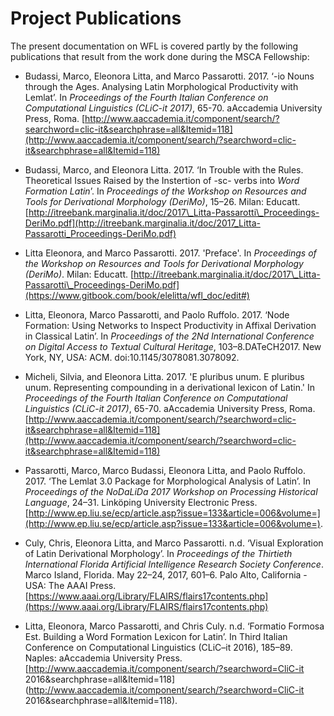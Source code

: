 # Project Publications

The present documentation on WFL is covered partly by the following publications that result from the work done during the MSCA Fellowship:

* Budassi, Marco, Eleonora Litta, and Marco Passarotti. 2017. ‘-io Nouns through the Ages. Analysing Latin Morphological Productivity with Lemlat’. In _Proceedings of the Fourth Italian Conference on Computational Linguistics \(CLiC-it 2017\)_, 65-70. aAccademia University Press, Roma. [http://www.aaccademia.it/component/search/?searchword=clic-it&searchphrase=all&Itemid=118](http://www.aaccademia.it/component/search/?searchword=clic-it&searchphrase=all&Itemid=118)

* Budassi, Marco, and Eleonora Litta. 2017. ‘In Trouble with the Rules. Theoretical Issues Raised by the Instertion of -sc- verbs into _Word Formation Latin_’. In _Proceedings of the Workshop on Resources and Tools for Derivational Morphology \(DeriMo\)_, 15–26. Milan: Educatt. [http://itreebank.marginalia.it/doc/2017\_Litta-Passarotti\_Proceedings-DeriMo.pdf](http://itreebank.marginalia.it/doc/2017_Litta-Passarotti_Proceedings-DeriMo.pdf)

* Litta Eleonora, and Marco Passarotti. 2017. 'Preface'. In _Proceedings of the Workshop on Resources and Tools for Derivational Morphology \(DeriMo\)_. Milan: Educatt. [http://itreebank.marginalia.it/doc/2017\_Litta-Passarotti\_Proceedings-DeriMo.pdf](https://www.gitbook.com/book/elelitta/wfl_doc/edit#)

* Litta, Eleonora, Marco Passarotti, and Paolo Ruffolo. 2017. ‘Node Formation: Using Networks to Inspect Productivity in Affixal Derivation in Classical Latin’. In _Proceedings of the 2Nd International Conference on Digital Access to Textual Cultural Heritage_, 103–8.DATeCH2017. New York, NY, USA: ACM. doi:10.1145/3078081.3078092.

* Micheli, Silvia, and Eleonora Litta. 2017. 'E pluribus unum. E pluribus unum. Representing compounding in a derivational lexicon of Latin.' In _Proceedings of the Fourth Italian Conference on Computational Linguistics \(CLiC-it 2017\)_, 65-70. aAccademia University Press, Roma. [http://www.aaccademia.it/component/search/?searchword=clic-it&searchphrase=all&Itemid=118](http://www.aaccademia.it/component/search/?searchword=clic-it&searchphrase=all&Itemid=118)

* Passarotti, Marco, Marco Budassi, Eleonora Litta, and Paolo Ruffolo. 2017. ‘The Lemlat 3.0 Package for Morphological Analysis of Latin’. In _Proceedings of the NoDaLiDa 2017 Workshop on Processing Historical Language_, 24–31. Linköping University Electronic Press. [http://www.ep.liu.se/ecp/article.asp?issue=133&article=006&volume=](http://www.ep.liu.se/ecp/article.asp?issue=133&article=006&volume=).

* Culy, Chris, Eleonora Litta, and Marco Passarotti. n.d. ‘Visual Exploration of Latin Derivational Morphology’. In _Proceedings of the Thirtieth International Florida Artificial Intelligence Research Society Conference_. Marco Island, Florida. May 22–24, 2017, 601–6. Palo Alto, California - USA: The AAAI Press. [https://www.aaai.org/Library/FLAIRS/flairs17contents.php](https://www.aaai.org/Library/FLAIRS/flairs17contents.php)

* Litta, Eleonora, Marco Passarotti, and Chris Culy. n.d. ‘Formatio Formosa Est. Building a Word Formation Lexicon for Latin’. In Third Italian Conference on Computational Linguistics \(CLiC–it 2016\), 185–89. Naples: aAccademia University Press. [http://www.aaccademia.it/component/search/?searchword=CliC-it 2016&searchphrase=all&Itemid=118](http://www.aaccademia.it/component/search/?searchword=CliC-it 2016&searchphrase=all&Itemid=118).

 

